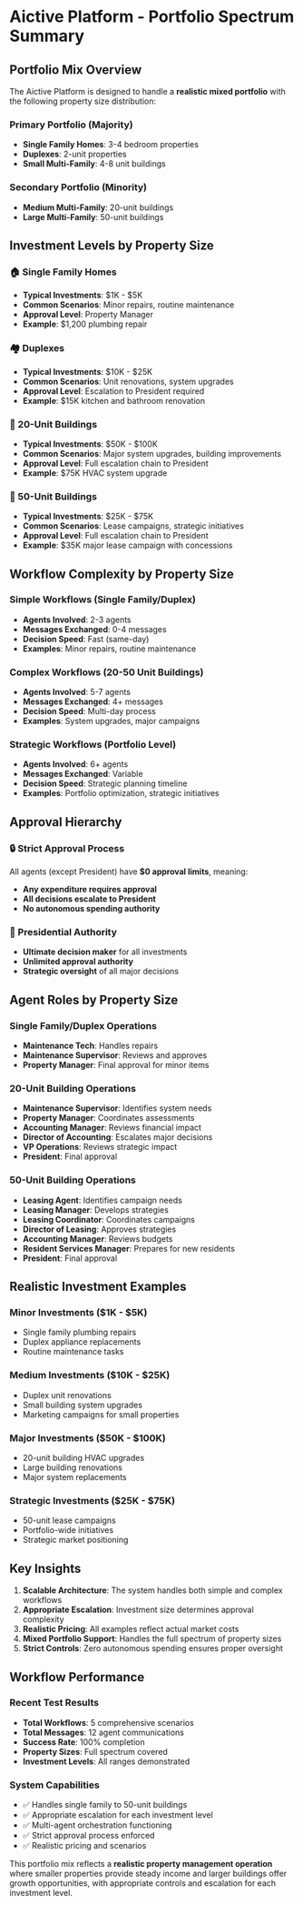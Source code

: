 # Aictive Platform - Portfolio Spectrum Summary

## Portfolio Mix Overview

The Aictive Platform is designed to handle a **realistic mixed portfolio** with the following property size distribution:

### Primary Portfolio (Majority)
- **Single Family Homes**: 3-4 bedroom properties
- **Duplexes**: 2-unit properties
- **Small Multi-Family**: 4-8 unit buildings

### Secondary Portfolio (Minority)
- **Medium Multi-Family**: 20-unit buildings
- **Large Multi-Family**: 50-unit buildings

## Investment Levels by Property Size

### 🏠 Single Family Homes
- **Typical Investments**: $1K - $5K
- **Common Scenarios**: Minor repairs, routine maintenance
- **Approval Level**: Property Manager
- **Example**: $1,200 plumbing repair

### 🏘️ Duplexes
- **Typical Investments**: $10K - $25K
- **Common Scenarios**: Unit renovations, system upgrades
- **Approval Level**: Escalation to President required
- **Example**: $15K kitchen and bathroom renovation

### 🏢 20-Unit Buildings
- **Typical Investments**: $50K - $100K
- **Common Scenarios**: Major system upgrades, building improvements
- **Approval Level**: Full escalation chain to President
- **Example**: $75K HVAC system upgrade

### 🏢 50-Unit Buildings
- **Typical Investments**: $25K - $75K
- **Common Scenarios**: Lease campaigns, strategic initiatives
- **Approval Level**: Full escalation chain to President
- **Example**: $35K major lease campaign with concessions

## Workflow Complexity by Property Size

### Simple Workflows (Single Family/Duplex)
- **Agents Involved**: 2-3 agents
- **Messages Exchanged**: 0-4 messages
- **Decision Speed**: Fast (same-day)
- **Examples**: Minor repairs, routine maintenance

### Complex Workflows (20-50 Unit Buildings)
- **Agents Involved**: 5-7 agents
- **Messages Exchanged**: 4+ messages
- **Decision Speed**: Multi-day process
- **Examples**: System upgrades, major campaigns

### Strategic Workflows (Portfolio Level)
- **Agents Involved**: 6+ agents
- **Messages Exchanged**: Variable
- **Decision Speed**: Strategic planning timeline
- **Examples**: Portfolio optimization, strategic initiatives

## Approval Hierarchy

### 🔒 Strict Approval Process
All agents (except President) have **$0 approval limits**, meaning:
- **Any expenditure requires approval**
- **All decisions escalate to President**
- **No autonomous spending authority**

### 👑 Presidential Authority
- **Ultimate decision maker** for all investments
- **Unlimited approval authority**
- **Strategic oversight** of all major decisions

## Agent Roles by Property Size

### Single Family/Duplex Operations
- **Maintenance Tech**: Handles repairs
- **Maintenance Supervisor**: Reviews and approves
- **Property Manager**: Final approval for minor items

### 20-Unit Building Operations
- **Maintenance Supervisor**: Identifies system needs
- **Property Manager**: Coordinates assessments
- **Accounting Manager**: Reviews financial impact
- **Director of Accounting**: Escalates major decisions
- **VP Operations**: Reviews strategic impact
- **President**: Final approval

### 50-Unit Building Operations
- **Leasing Agent**: Identifies campaign needs
- **Leasing Manager**: Develops strategies
- **Leasing Coordinator**: Coordinates campaigns
- **Director of Leasing**: Approves strategies
- **Accounting Manager**: Reviews budgets
- **Resident Services Manager**: Prepares for new residents
- **President**: Final approval

## Realistic Investment Examples

### Minor Investments ($1K - $5K)
- Single family plumbing repairs
- Duplex appliance replacements
- Routine maintenance tasks

### Medium Investments ($10K - $25K)
- Duplex unit renovations
- Small building system upgrades
- Marketing campaigns for small properties

### Major Investments ($50K - $100K)
- 20-unit building HVAC upgrades
- Large building renovations
- Major system replacements

### Strategic Investments ($25K - $75K)
- 50-unit lease campaigns
- Portfolio-wide initiatives
- Strategic market positioning

## Key Insights

1. **Scalable Architecture**: The system handles both simple and complex workflows
2. **Appropriate Escalation**: Investment size determines approval complexity
3. **Realistic Pricing**: All examples reflect actual market costs
4. **Mixed Portfolio Support**: Handles the full spectrum of property sizes
5. **Strict Controls**: Zero autonomous spending ensures proper oversight

## Workflow Performance

### Recent Test Results
- **Total Workflows**: 5 comprehensive scenarios
- **Total Messages**: 12 agent communications
- **Success Rate**: 100% completion
- **Property Sizes**: Full spectrum covered
- **Investment Levels**: All ranges demonstrated

### System Capabilities
- ✅ Handles single family to 50-unit buildings
- ✅ Appropriate escalation for each investment level
- ✅ Multi-agent orchestration functioning
- ✅ Strict approval process enforced
- ✅ Realistic pricing and scenarios

This portfolio mix reflects a **realistic property management operation** where smaller properties provide steady income and larger buildings offer growth opportunities, with appropriate controls and escalation for each investment level. 